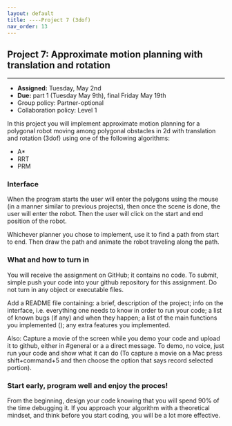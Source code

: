 ```yaml
---
layout: default 
title: ----Project 7 (3dof)
nav_order: 13
---
```




## Project 7:  Approximate motion planning with translation and rotation 


*** 
* __Assigned:__ Tuesday, May 2nd
* __Due:__  part 1 (Tuesday May 9th), final Friday May 19th
* Group policy: Partner-optional 
* Collaboration policy: Level 1
 


In this project you will implement approximate motion planning for a polygonal robot moving among polygonal obstacles in 2d  with translation and rotation (3dof) using one of the following algorithms: 

* A*
* RRT
* PRM 


### Interface 

When the program starts the user will enter the polygons using the mouse (in a manner similar to previous projects), then  once the scene is done, the user will enter the robot. Then the user will click on the start and end position of the robot.  

Whichever  planner you chose to implement, use it to find a path from start to end.  Then draw the path and  animate the robot traveling along the path. 



### What and how to  turn in


You will receive the assignment on GitHub; it contains no code.  To submit, simple push your
code into your github repository for this assignment. Do not turn in
any object or executable files.

Add a README file containing: a brief, description of the project;
info on the interface, i.e. everything one needs to know in order to
run your code; a list of known bugs (if any) and when they happen; a
list of the main functions you implemented (); any extra features you
implemented.

Also: Capture a movie of the screen while you demo your code and
upload it to github, either in #general or a a direct message. To
demo, no voice, just run your code and show what it can do (To capture
a movie on a Mac press shift+command+5 and then choose the option that
says record selected portion).

### Start early, program well and enjoy the proces! 
From the beginning, design your code knowing that you will
spend 90% of the time debugging it. If you approach your algorithm with a theoretical mindset, and think before you start coding, you will be a lot more effective. 
